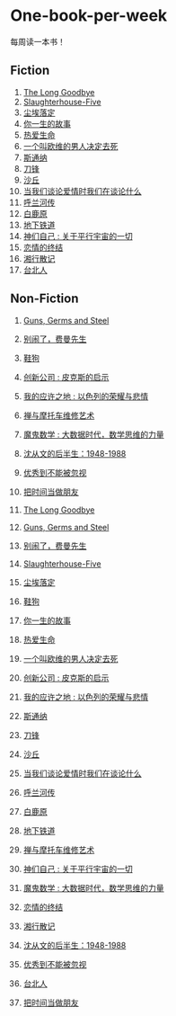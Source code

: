 # One-book-per-week

每周读一本书！

## Fiction
1. [The Long Goodbye]
2. [Slaughterhouse-Five]
3. [尘埃落定]
4. [你一生的故事]
5. [热爱生命]
6. [一个叫欧维的男人决定去死]
7. [斯通纳]
8. [刀锋]
9. [沙丘]
10. [当我们谈论爱情时我们在谈论什么]
11. [呼兰河传]
12. [白鹿原]
13. [地下铁道]
14. [神们自己 : 关于平行宇宙的一切]
15. [恋情的终结]
16. [湘行散记]
17. [台北人]

## Non-Fiction
1. [Guns, Germs and Steel]
2. [别闹了，费曼先生]
3. [鞋狗]
4. [创新公司 : 皮克斯的启示]
5. [我的应许之地 : 以色列的荣耀与悲情]
6. [禅与摩托车维修艺术]
7. [魔鬼数学 : 大数据时代，数学思维的力量]
8. [沈从文的后半生：1948-1988]
9. [优秀到不能被忽视]
10. [把时间当做朋友]

1. [The Long Goodbye]
2. [Guns, Germs and Steel]
3. [别闹了，费曼先生]
4. [Slaughterhouse-Five]
5. [尘埃落定]
6. [鞋狗]
7. [你一生的故事]
8. [热爱生命]
9. [一个叫欧维的男人决定去死]
10. [创新公司 : 皮克斯的启示]
11. [我的应许之地 : 以色列的荣耀与悲情]
12. [斯通纳]
13. [刀锋]
14. [沙丘]
15. [当我们谈论爱情时我们在谈论什么]
16. [呼兰河传]
17. [白鹿原]
18. [地下铁道]
19. [禅与摩托车维修艺术]
20. [神们自己 : 关于平行宇宙的一切]
21. [魔鬼数学 : 大数据时代，数学思维的力量]
22. [恋情的终结]
23. [湘行散记]
24. [沈从文的后半生：1948-1988]
25. [优秀到不能被忽视]
26. [台北人]
27. [把时间当做朋友]

[The Long Goodbye]:The_Long_Goodbye.md
[Guns, Germs and Steel]:Guns_Germs_and_Steel.md
[别闹了，费曼先生]: Surely_You_re_Joking_Mr_Feynman.md
[Slaughterhouse-Five]:slaughterhouse_five.md
[尘埃落定]:https://book.douban.com/subject/1200842/
[鞋狗]:https://book.douban.com/subject/26860776/
[你一生的故事]:https://book.douban.com/subject/26868098/
[热爱生命]:https://book.douban.com/subject/4628394/
[一个叫欧维的男人决定去死]:https://book.douban.com/subject/26672693/
[创新公司 : 皮克斯的启示]:https://book.douban.com/subject/26314955/
[我的应许之地 : 以色列的荣耀与悲情]:https://book.douban.com/subject/25986748/
[斯通纳]:https://book.douban.com/subject/26425831/
[刀锋]:https://book.douban.com/subject/26896878/
[沙丘]:https://book.douban.com/subject/26836970/
[当我们谈论爱情时我们在谈论什么]:https://book.douban.com/subject/4010969/
[呼兰河传]:https://book.douban.com/subject/26372408/
[白鹿原]:https://book.douban.com/subject/10564071/
[地下铁道]:https://book.douban.com/subject/26984949/
[禅与摩托车维修艺术]:https://book.douban.com/subject/6811366/
[神们自己 : 关于平行宇宙的一切]:https://book.douban.com/subject/26264967/
[魔鬼数学 : 大数据时代，数学思维的力量]:https://book.douban.com/subject/26594366/
[恋情的终结]:https://book.douban.com/subject/26279019/
[湘行散记]:https://book.douban.com/subject/10582058/
[沈从文的后半生：1948-1988]:https://book.douban.com/subject/25897707/
[优秀到不能被忽视]:So_good_they_cant_ignore_you.md
[台北人]:https://book.douban.com/subject/5337248/
[把时间当做朋友]:把时间当做朋友.md
